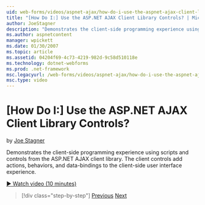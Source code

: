```yaml
---
uid: web-forms/videos/aspnet-ajax/how-do-i-use-the-aspnet-ajax-client-library-controls
title: "[How Do I:] Use the ASP.NET AJAX Client Library Controls? | Microsoft Docs"
author: JoeStagner
description: "Demonstrates the client-side programming experience using scripts and controls from the ASP.NET AJAX client library. The client controls add actions, behavio..."
ms.author: aspnetcontent
manager: wpickett
ms.date: 01/30/2007
ms.topic: article
ms.assetid: 04204f69-4c73-4219-982d-9c58d510118e
ms.technology: dotnet-webforms
ms.prod: .net-framework
msc.legacyurl: /web-forms/videos/aspnet-ajax/how-do-i-use-the-aspnet-ajax-client-library-controls
msc.type: video
---
```

[How Do I:] Use the ASP.NET AJAX Client Library Controls?
====================
by [Joe Stagner](https://github.com/JoeStagner)

Demonstrates the client-side programming experience using scripts and controls from the ASP.NET AJAX client library. The client controls add actions, behaviors, and data-bindings to the client-side user interface experience.

[&#9654; Watch video (10 minutes)](https://channel9.msdn.com/Blogs/ASP-NET-Site-Videos/how-do-i-use-the-aspnet-ajax-client-library-controls)

> [!div class="step-by-step"]
> [Previous](how-do-i-aspnet-ajax-enable-an-existing-web-service.md)
> [Next](how-do-i-use-an-aspnet-ajax-scriptmanagerproxy.md)

